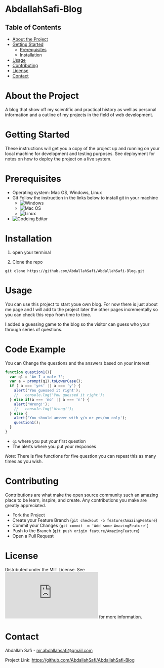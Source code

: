 # AbdallahSafi-Blog

<!-- TABLE OF CONTENTS -->
## Table of Contents

* [About the Project](#about-the-project)
* [Getting Started](#getting-started)
  * [Prerequisites](#prerequisites)
  * [Installation](#installation)
* [Usage](#usage)
* [Contributing](#contributing)
* [License](#license)
* [Contact](#contact)


# About the Project

A blog that show off my scientific and practical history as well as personal information and a outline of my projects in the field of web development.


# Getting Started

These instructions will get you a copy of the project up and running on your local machine for development and testing purposes. See deployment for notes on how to deploy the project on a live system.

# Prerequisites

- Operating system: Mac OS, Windows, Linux
- Git
Follow the instruction in the links below to install git in your machine
  - ![Windows](https://git-scm.com/download/win)
  - ![Mac OS](https://git-scm.com/download/mac)
  - ![Linux](https://git-scm.com/download/linux)
- ![Codeing Editor](https://www.wpbeginner.com/showcase/12-best-code-editors-for-mac-and-windows-for-editing-wordpress-files/)

# Installation

1. open your terminal

2. Clone the repo

`git clone https://github.com/AbdallahSafi/AbdallahSafi-Blog.git`

# Usage

You can use this project to start youe own blog. For now there is just about me page and I will add to the project later the other pages incrementally so you can check this repo from  time to time.

I added a guessing game to the blog so the visitor can guess who your through series of questions.


# Code Example

You can Change the questions and the answers based on your interest

```javascript
function question1(){
  var q1 = 'Am I a male ?';
  var a = prompt(q1).toLowerCase();
  if ( a === 'yes' || a === 'y') {
    alert('You guessed it right');
    //   console.log('You guessed it right');
  } else if(a === 'no' || a === 'n') {
    alert('Wrong!');
    //   console.log('Wrong!');
  } else {
    alert('You should answer with y/n or yes/no only');
    question1();
  }
}
```
 - `q1` where you put your first question
 - The alerts where you put your responses

 *Note*: There is five functions for five question you can repeat this as many times as you wish.

 # Contributing

Contributions are what make the open source community such an amazing place to be learn, inspire, and create. Any contributions you make are greatly appreciated.

- Fork the Project
- Create your Feature Branch (`git checkout -b feature/AmazingFeature`)
- Commit your Changes (`git commit -m 'Add some AmazingFeature'`)
- Push to the Branch (`git push origin feature/AmazingFeature`)
- Open a Pull Request


# License

Distributed under the MIT License. See ![LICENSE](https://www.mit.edu/~amini/LICENSE.md) for more information.

# Contact

Abdallah Safi - mr.abdallahsafi@gmail.com

Project Link: https://github.com/AbdallahSafi/AbdallahSafi-Blog